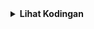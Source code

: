 <DOCTYPE html>
  <details>
  <summary><strong>Lihat Kodingan</strong></summary>
<html>

<head>
  <title>Naume</title>
  <link rel="stylesheet" href="style.css" />
</head>

<body>
  <div class="container">
    <!-- NAVIGATION BAR -->
    <div class="container-navbar">
          <ul class="ul-navbar">
        <li class="li-navbar">
          <a href="Naume.html" class="a-navbar">NaumE </a>
        </li>
        <li class="li-navbar">
          <a href="about.html" class="a-navbar">MenU</a>
        </li>
        <li class="li-navbar">
      <a href="contact.html" class="a-navbar">whatsapp</a>
        </li>
        <li class=" li-nvabar">
        <a href="coba.html" class="a-navbar">coba</a></li>
      </ul>
    </div>
    <!-- NAVIGATION BAR SELESAI -->

    <!-- CONTENT ! -->
    
   

       <div class="container-content">
         <a href="https://www.youtube.com/channel/UC-gS1Nv-mzxvyk1zdnWVWmg" class="a-content">
        <img src="youtuber.png" class="img-content" class="img-border" />
      </a>

      <a href= "https://www.instagram.com/nflqla/" class="ai-content">
        <img src="insta.png" class="aimg-content" class="aimg-border"/>
       </a>
  
      <a href="https://en.wh.ms/6287761771037" class="wa-content">
        <img src="whatsapp.png" class="waimg-content" class="waimpg-border"/>
       </a>
     
     </div>
      <!-- CONTENT 1 END -->

    <!-- FOOTER -->
    <div class="container-footer">
   
       <marquee behavior="scroll" class="text-footer"> NAUFAL AQILA </marquee>
    
    </div>
    <!-- FOOTER END -->
  </div>
  <script src="data.js" />

</body>

</html>
    </details>
